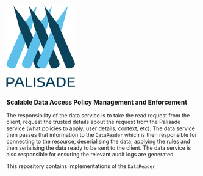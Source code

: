 <!---
Copyright 2019 Crown Copyright

Licensed under the Apache License, Version 2.0 (the "License");
you may not use this file except in compliance with the License.
You may obtain a copy of the License at

  http://www.apache.org/licenses/LICENSE-2.0

Unless required by applicable law or agreed to in writing, software
distributed under the License is distributed on an "AS IS" BASIS,
WITHOUT WARRANTIES OR CONDITIONS OF ANY KIND, either express or implied.
See the License for the specific language governing permissions and
limitations under the License.
--->

# <img src="logos/logo.svg" width="180">

### Scalable Data Access Policy Management and Enforcement

The responsibility of the data service is to take the read request from the
client, request the trusted details about the request from the Palisade
service (what policies to apply, user details, context, etc). The data service then
passes that information to the `DataReader` which is then responsible for connecting to the resource, 
deserialising the data, applying the rules and then serialising the data ready to be sent to the client.
The data service is also responsible for ensuring the relevant audit logs are generated.

This repository contains implementations of the `DataReader`